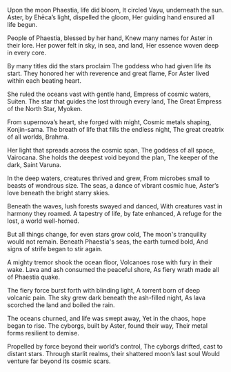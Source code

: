 Upon the moon Phaestia, life did bloom,
It circled Vayu, underneath the sun.
Aster, by Ehēca’s light, dispelled the gloom,
Her guiding hand ensured all life begun.

People of Phaestia, blessed by her hand,
Knew many names for Aster in their lore.
Her power felt in sky, in sea, and land,
Her essence woven deep in every core.

By many titles did the stars proclaim
The goddess who had given life its start.
They honored her with reverence and great flame,
For Aster lived within each beating heart.

She ruled the oceans vast with gentle hand,
Empress of cosmic waters, Suiten.
The star that guides the lost through every land,
The Great Empress of the North Star, Myoken.

From supernova’s heart, she forged with might,
Cosmic metals shaping, Konjin-sama.
The breath of life that fills the endless night,
The great creatrix of all worlds, Brahma.

Her light that spreads across the cosmic span,
The goddess of all space, Vairocana.
She holds the deepest void beyond the plan,
The keeper of the dark, Saint Varuna.

In the deep waters, creatures thrived and grew,
From microbes small to beasts of wondrous size.
The seas, a dance of vibrant cosmic hue,
Aster’s love beneath the bright starry skies.

Beneath the waves, lush forests swayed and danced,
With creatures vast in harmony they roamed.
A tapestry of life, by fate enhanced,
A refuge for the lost, a world well-homed.

But all things change, for even stars grow cold,
The moon's tranquility would not remain.
Beneath Phaestia's seas, the earth turned bold,
And signs of strife began to stir again.

A mighty tremor shook the ocean floor,
Volcanoes rose with fury in their wake.
Lava and ash consumed the peaceful shore,
As fiery wrath made all of Phaestia quake.

The fiery force burst forth with blinding light,
A torrent born of deep volcanic pain.
The sky grew dark beneath the ash-filled night,
As lava scorched the land and boiled the rain.

The oceans churned, and life was swept away,
Yet in the chaos, hope began to rise.
The cyborgs, built by Aster, found their way,
Their metal forms resilient to demise.

Propelled by force beyond their world’s control,
The cyborgs drifted, cast to distant stars.
Through starlit realms, their shattered moon’s last soul
Would venture far beyond its cosmic scars.